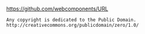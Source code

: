 https://github.com/webcomponents/URL

```
Any copyright is dedicated to the Public Domain.
http://creativecommons.org/publicdomain/zero/1.0/
```
